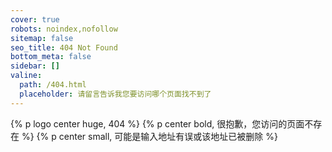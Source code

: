 ```yaml
---
cover: true
robots: noindex,nofollow
sitemap: false
seo_title: 404 Not Found
bottom_meta: false
sidebar: []
valine:
  path: /404.html
  placeholder: 请留言告诉我您要访问哪个页面找不到了
---
```


{% p logo center huge, 404 %}
{% p center bold, 很抱歉，您访问的页面不存在 %}
{% p center small, 可能是输入地址有误或该地址已被删除 %}